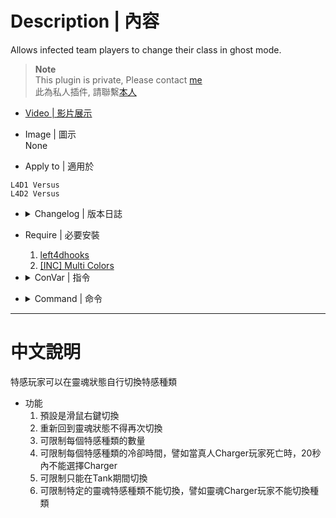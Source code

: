 # Description | 內容
Allows infected team players to change their class in ghost mode.

> __Note__ <br/>
This plugin is private, Please contact [me](https://github.com/fbef0102/Game-Private_Plugin#私人插件列表-private-plugins-list)<br/>
此為私人插件, 請聯繫[本人](https://github.com/fbef0102/Game-Private_Plugin#私人插件列表-private-plugins-list)

* [Video | 影片展示](https://youtu.be/gIbID8wfX8k)

* Image | 圖示
<br/>None

* Apply to | 適用於
```
L4D1 Versus
L4D2 Versus
```

* <details><summary>Changelog | 版本日誌</summary>

	```php
	//[X]BetaAlpha @ 2010-2011
	//HarryPotter @ 2022
	```
	* v1.1
		* Remake Code
		* Remove Gamedata
		* Remove Unnecessary cvars
		* Add more cvars
		* Optimize Code

	* v0.9.6
		* [By [X]BetaAlpha](https://forums.alliedmods.net/showthread.php?t=121461)
</details>

* Require | 必要安裝
	1. [left4dhooks](https://forums.alliedmods.net/showthread.php?t=321696)
	2. [[INC] Multi Colors](https://forums.alliedmods.net/showthread.php?t=247770)

* <details><summary>ConVar | 指令</summary>

	* cfg/sourcemod/l4d_zcs.cfg
	```php
	// Players with these flags have access to change class. (Empty = Everyone, -1: Nobody)
	zcs_access_level ""

	// If 1, Allow player to select class even when ghost infected player is too far from survivors (is going to despawn).
	zcs_allow_cull_switch "0"

	// If 1, Allow player to select class after returning to ghost from spawn.
	zcs_allow_despawn_switch "0"

	// If 1, Allow infected class switch at finale stages.
	zcs_allow_finale_switch "1"

	// If 1, Allow player to select previous infected class.
	zcs_allow_last_class "0"

	// Allow player to select class only during Tank (0=Anytime)
	zcs_allow_spawn_tank_only "0"

	// Allow Boomer Ghost player to select class. (0=Not Allow)
	zcs_boomer_ghost_allow "1"

	// How many Boomers allowed. (-1=Use Server, 0=None Allowed, 1-10=Limit)
	zcs_boomer_limit "-1"

	// Allow Charger Ghost player to select class. (0=Not Allow)
	zcs_charger_ghost_allow "1"

	// How many Chargers allowed. (-1=Use Server, 0=None Allowed, 1-10=Limit)
	zcs_charger_limit "-1"

	// Time before boomer class is allowed after boomer death in (s). (-1=Use Director, 0=No delay, 1-60=Delay)
	zcs_cooldown_boomer "-1"

	// Time before charger class is allowed after charger death in (s). (-1=Use Director, 0=No delay, 1-60=Delay)
	zcs_cooldown_charger "-1"

	// Time before hunter class is allowed after hunter death in (s). (-1=Use Director, 0=No delay, 1-60=Delay)
	zcs_cooldown_hunter "-1"

	// Time before jockey class is allowed after jockey death in (s). (-1=Use Director, 0=No delay, 1-60=Delay)
	zcs_cooldown_jockey "-1"

	// Time before smoker class is allowed after smoker death in (s). (-1=Use Director, 0=No delay, 1-60=Delay)
	zcs_cooldown_smoker "-1"

	// Time before spitter class is allowed after spitter death in (s). (-1=Use Director, 0=No delay, 1-60=Delay)
	zcs_cooldown_spitter "-1"

	// If 1, Include fake infected bots in limits.
	zcs_count_fake_bots "1"

	// If 1, Enable Zombie Character Select debug log.
	zcs_debug "0"

	// Determine ghost zombie class when infected player spawn as ghost state (Not despawn). (0=Spawn ghost normally via the director)
	zcs_determine_class_when_ghost "0"

	// Enable/Disable Zombie Character Select plugin.
	zcs_enable "1"

	// (L4D2 only) Enable/Disable Valve Infected Bots.
	zcs_enable_value_bots "1"

	// Allow Hunter Ghost player to select class. (0=Not Allow)
	zcs_hunter_ghost_allow "1"

	// How many Hunters allowed. (-1=Use Server, 0=None Allowed, 1-10=Limit)
	zcs_hunter_limit "-1"

	// Allow Jockey Ghost player to select class. (0=Not Allow)
	zcs_jockey_ghost_allow "1"

	// How many Jockeys allowed. (-1=Use Server, 0=None Allowed, 1-10=Limit)
	zcs_jockey_limit "-1"

	// If 1, Broadcast class & limit status messages to players.
	zcs_notify_class "1"

	// If 1, Broadcast infected class selection key binding to players.
	zcs_notify_key "1"

	// If 1, Notify infected class selection key binding every time when ghost. (0=Notify first time ghost)
	zcs_notify_key_repeat "0"

	// Time interval between Infected class switch delay in (s).
	zcs_select_delay "0.5"

	// Key binding for infected class selection. (1=MELEE, 2=RELOAD, 3=ZOOM)
	zcs_select_key "1"

	// If 1, Display infected class limits panel.
	zcs_show_hud_panel "1"

	// Allow Smoker Ghost player to select class. (0=Not Allow)
	zcs_smoker_ghost_allow "1"

	// How many Smokers allowed. (-1=Use Server, 0=None Allowed, 1-10=Limit)
	zcs_smoker_limit "-1"

	// Allow Spitter Ghost player to select class. (0=Not Allow)
	zcs_spitter_ghost_allow "1"

	// How many Spitters allowed. (-1=Use Server, 0=None Allowed, 1-10=Limit)
	zcs_spitter_limit "-1"
	```
</details>

* <details><summary>Command | 命令</summary>
	None
</details>

- - - -
# 中文說明
特感玩家可以在靈魂狀態自行切換特感種類

* 功能
	1. 預設是滑鼠右鍵切換
	2. 重新回到靈魂狀態不得再次切換
	3. 可限制每個特感種類的數量
	4. 可限制每個特感種類的冷卻時間，譬如當真人Charger玩家死亡時，20秒內不能選擇Charger
	5. 可限制只能在Tank期間切換
	6. 可限制特定的靈魂特感種類不能切換，譬如靈魂Charger玩家不能切換種類
